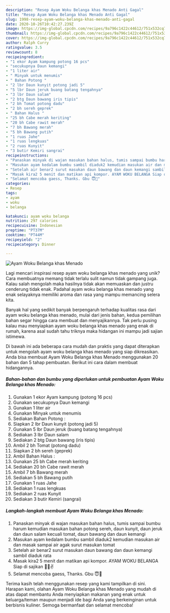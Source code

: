 ```yaml
---
description: "Resep Ayam Woku Belanga khas Menado Anti Gagal"
title: "Resep Ayam Woku Belanga khas Menado Anti Gagal"
slug: 1998-resep-ayam-woku-belanga-khas-menado-anti-gagal
date: 2020-10-26T10:42:27.239Z
image: https://img-global.cpcdn.com/recipes/9a796c1422c44612/751x532cq70/ayam-woku-belanga-khas-menado-foto-resep-utama.jpg
thumbnail: https://img-global.cpcdn.com/recipes/9a796c1422c44612/751x532cq70/ayam-woku-belanga-khas-menado-foto-resep-utama.jpg
cover: https://img-global.cpcdn.com/recipes/9a796c1422c44612/751x532cq70/ayam-woku-belanga-khas-menado-foto-resep-utama.jpg
author: Ralph Curry
ratingvalue: 3.5
reviewcount: 8
recipeingredient:
- "1 ekor Ayam kampung potong 16 pcs"
- "secukupnya Daun kemangi"
- "1 liter air"
- " Minyak untuk menumis"
- " Bahan Potong "
- "2 lbr Daun kunyit potong jadi 5"
- "5 lbr Daun jeruk buang batang tengahnya"
- "3 lbr Daun salam"
- "2 btg Daun bawang iris tipis"
- "2 bh Tomat potong dadu"
- "2 bh sereh geprek"
- " Bahan Halus "
- "25 bh Cabe merah keriting"
- "20 bh Cabe rawit merah"
- "7 bh Bawang merah"
- "5 bh Bawang putih"
- "1 ruas Jahe"
- "1 ruas lengkuas"
- "2 ruas Kunyit"
- "3 butir Kemiri sangrai"
recipeinstructions:
- "Panaskan minyak di wajan masukan bahan halus, tumis sampai bumbu harum kemudian masukan bahan potong sereh, daun kunyit, daun jeruk dan daun salam kecuali tomat, daun bawang dan daun kemangi"
- "Masukan ayam kedalam bumbu sambil diaduk2 kemudian masukan air dan masak sampai air agak surut masukan tomat"
- "Setelah air benar2 surut masukan daun bawang dan daun kemangi sambil diaduk rata"
- "Masak kira2 5 menit dan matikan api kompor. AYAM WOKU BELANGA Siap di sajikan 🐓😊✌"
- "Selamat mencoba gaess, Thanks. Gbu 😇🙏"
categories:
- Resep
tags:
- ayam
- woku
- belanga

katakunci: ayam woku belanga 
nutrition: 297 calories
recipecuisine: Indonesian
preptime: "PT37M"
cooktime: "PT44M"
recipeyield: "2"
recipecategory: Dinner

---
```



![Ayam Woku Belanga khas Menado](https://img-global.cpcdn.com/recipes/9a796c1422c44612/751x532cq70/ayam-woku-belanga-khas-menado-foto-resep-utama.jpg)

Lagi mencari inspirasi resep ayam woku belanga khas menado yang unik? Cara membuatnya memang tidak terlalu sulit namun tidak gampang juga. Kalau salah mengolah maka hasilnya tidak akan memuaskan dan justru cenderung tidak enak. Padahal ayam woku belanga khas menado yang enak selayaknya memiliki aroma dan rasa yang mampu memancing selera kita.



Banyak hal yang sedikit banyak berpengaruh terhadap kualitas rasa dari ayam woku belanga khas menado, mulai dari jenis bahan, kedua pemilihan bahan segar hingga cara membuat dan menyajikannya. Tak perlu pusing kalau mau menyiapkan ayam woku belanga khas menado yang enak di rumah, karena asal sudah tahu triknya maka hidangan ini mampu jadi sajian istimewa.


Di bawah ini ada beberapa cara mudah dan praktis yang dapat diterapkan untuk mengolah ayam woku belanga khas menado yang siap dikreasikan. Anda bisa membuat Ayam Woku Belanga khas Menado menggunakan 20 bahan dan 5 tahap pembuatan. Berikut ini cara dalam membuat hidangannya.

<!--inarticleads1-->

##### Bahan-bahan dan bumbu yang diperlukan untuk pembuatan Ayam Woku Belanga khas Menado:

1. Gunakan 1 ekor Ayam kampung (potong 16 pcs)
1. Gunakan secukupnya Daun kemangi
1. Gunakan 1 liter air
1. Gunakan  Minyak untuk menumis
1. Sediakan  Bahan Potong :
1. Siapkan 2 lbr Daun kunyit (potong jadi 5)
1. Gunakan 5 lbr Daun jeruk (buang batang tengahnya)
1. Sediakan 3 lbr Daun salam
1. Sediakan 2 btg Daun bawang (iris tipis)
1. Ambil 2 bh Tomat (potong dadu)
1. Siapkan 2 bh sereh (geprek)
1. Ambil  Bahan Halus :
1. Gunakan 25 bh Cabe merah keriting
1. Sediakan 20 bh Cabe rawit merah
1. Ambil 7 bh Bawang merah
1. Sediakan 5 bh Bawang putih
1. Gunakan 1 ruas Jahe
1. Sediakan 1 ruas lengkuas
1. Sediakan 2 ruas Kunyit
1. Sediakan 3 butir Kemiri (sangrai)




<!--inarticleads2-->

##### Langkah-langkah membuat Ayam Woku Belanga khas Menado:

1. Panaskan minyak di wajan masukan bahan halus, tumis sampai bumbu harum kemudian masukan bahan potong sereh, daun kunyit, daun jeruk dan daun salam kecuali tomat, daun bawang dan daun kemangi
1. Masukan ayam kedalam bumbu sambil diaduk2 kemudian masukan air dan masak sampai air agak surut masukan tomat
1. Setelah air benar2 surut masukan daun bawang dan daun kemangi sambil diaduk rata
1. Masak kira2 5 menit dan matikan api kompor. AYAM WOKU BELANGA Siap di sajikan 🐓😊✌
1. Selamat mencoba gaess, Thanks. Gbu 😇🙏




Terima kasih telah menggunakan resep yang kami tampilkan di sini. Harapan kami, olahan Ayam Woku Belanga khas Menado yang mudah di atas dapat membantu Anda menyiapkan makanan yang enak untuk keluarga/teman maupun menjadi ide bagi Anda yang berkeinginan untuk berbisnis kuliner. Semoga bermanfaat dan selamat mencoba!
